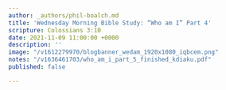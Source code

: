 ```yaml
---
author: _authors/phil-boalch.md
title: 'Wednesday Morning Bible Study: “Who am I” Part 4'
scripture: Colossians 3:10
date: 2021-11-09 11:00:00 +0000
description: ''
image: "/v1612279970/blogbanner_wedam_1920x1080_iqbcem.png"
notes: "/v1636461703/who_am_i_part_5_finished_kdiaku.pdf"
published: false

---
```


